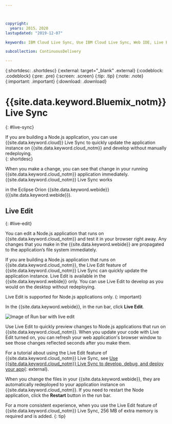 ```yaml
---



copyright:
  years: 2015，2020
lastupdated: "2019-12-07"

keywords: IBM Cloud Live Sync, Use IBM Cloud Live Sync, Web IDE, Live Edit

subcollection: ContinuousDelivery

---
```


{:shortdesc: .shortdesc}
{:external: target="_blank" .external}
{:codeblock: .codeblock}
{:pre: .pre}
{:screen: .screen}
{:tip: .tip}
{:note: .note}
{:important: .important}
{:download: .download}

# {{site.data.keyword.Bluemix_notm}} Live Sync
{: #live-sync}

If you are building a Node.js application, you can use {{site.data.keyword.cloud}} Live Sync to quickly update the application instance on {{site.data.keyword.cloud_notm}} and develop without manually redeploying.   
{: shortdesc}

When you make a change, you can see that change in your running {{site.data.keyword.cloud_notm}} application immediately. {{site.data.keyword.cloud_notm}} Live Sync works
<!--from both the command line and -->
in the Eclipse Orion {{site.data.keyword.webide}} ({{site.data.keyword.webide}}). 

## Live Edit
{: #live-edit}

You can edit a Node.js application that runs on {{site.data.keyword.cloud_notm}} and test it in your browser right away. Any changes that you make in the {{site.data.keyword.webide}} are propagated to the application’s file system immediately.

If you are building a Node.js application that runs on {{site.data.keyword.cloud_notm}}, the Live Edit feature of {{site.data.keyword.cloud_notm}} Live Sync can quickly update the application instance. Live Edit is available in the {{site.data.keyword.webide}} only. You can use Live Edit to develop as you would on the desktop without redeploying.

Live Edit is supported for Node.js applications only.
{: important}

In the {{site.data.keyword.webide}}, in the run bar, click **Live Edit**.

![Image of Run bar with live edit](images/cloud-live-sync-light.png)

Use Live Edit to quickly preview changes to Node.js applications that run on {{site.data.keyword.cloud_notm}}. When you update your code with Live Edit turned on, you can refresh your web application's browser window to see those changes reflected seconds after you make them.

For a tutorial about using the Live Edit feature of {{site.data.keyword.cloud_notm}} Live Sync, see [Use {{site.data.keyword.cloud_notm}} Live Sync to develop, debug, and deploy your app](https://www.ibm.com/cloud/garage/tutorials/use-live-sync-to-develop-debug-and-deploy-your-app){: external}.

When you change the files in your {{site.data.keyword.webide}}, they are automatically redeployed to your application instance on {{site.data.keyword.cloud_notm}}. If you need to restart the Node application, click the **Restart** button in the run bar.

For a more consistent experience, when you use the Live Edit feature of {{site.data.keyword.cloud_notm}} Live Sync, 256 MB of extra memory is required and is added.
{: tip}
